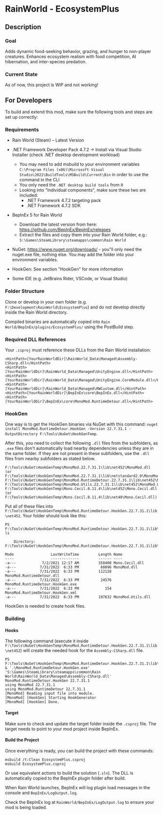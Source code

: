 # RainWorld - EcosystemPlus

## Description

### Goal
Adds dynamic food-seeking behavior, grazing, and hunger to non-player creatures. Enhances ecosystem realism with food competition, AI hibernation, and inter-species predation.

### Current State
As of now, this project is WIP and not working!

## For Developers
To build and extend this mod, make sure the following tools and steps are set up correctly:

### Requirements
* Rain World (Steam) – Latest Version
* .NET Framework Developer Pack 4.7.2 → Install via Visual Studio Installer (check .NET desktop development workload)
  * You may need to add msbuild to your environment variables `C:\Program Files (x86)\Microsoft Visual Studio\2022\BuildTools\MSBuild\Current\Bin` in order to use the command in the CLI
  * You only need the `.NET desktop build tools` from it
  * Looking into "Individual components", make sure these two are included:
    * .NET Framework 4.7.2 targeting pack
    * .NET Framework 4.7.2 SDK
* BepInEx 5 for Rain World
  * Download the latest version from here: https://github.com/BepInEx/BepInEx/releases
  * Extract the files and copy them into your Rain World folder, e.g.: `S:\Games\SteamLibrary\steamapps\common\Rain World`
* NuGet: https://www.nuget.org/downloads/ - you"ll only need the nuget.exe file, nothing else. You may add the folder into your environment variables.
* HookGen: See section "HookGen" for more information

* Some IDE (e.g. JetBrains Rider, VSCode, or Visual Studio)

### Folder Structure
Clone or develop in your own folder (e.g. `F:\Development\RainWorld\EcosystemPlus`) and do not develop directly inside the Rain World directory.

Compiled binaries are automatically copied into `Rain World/BepInEx/plugins/EcosystemPlus/` using the PostBuild step.

### Required DLL References
Your `.csproj` must reference these DLLs from the Rain World installation:

```
<HintPath>[YourRainWorldDir]\RainWorld_Data\Managed\Assembly-CSharp.dll</HintPath>
<HintPath>[YourRainWorldDir]\RainWorld_Data\Managed\UnityEngine.dll</HintPath>
<HintPath>[YourRainWorldDir]\RainWorld_Data\Managed\UnityEngine.CoreModule.dll</HintPath>
<HintPath>[YourRainWorldDir]\RainWorld_Data\Managed\RWCustom.dll</HintPath>
<HintPath>[YourRainWorldDir]\BepInEx\core\BepInEx.dll</HintPath>
<HintPath>[YourRainWorldDir]\BepInEx\core\MonoMod.RuntimeDetour.dll</HintPath>
```

### HookGen
One way is to get the HookGen binaries via NuGet with this command: `nuget install MonoMod.RuntimeDetour.HookGen -Version 22.7.31.1 -OutputDirectory F:\Tools\NuGet\HookGenTemp`.

After this, you need to collect the following `.dll` files from the subfolders, as `.exe` files don't automatically load nearby dependencies unless they are in the same folder. If they are not present in these subfolders, use the `.dll` files from nearby subfolders as stated below.

```
F:\Tools\NuGet\HookGenTemp\MonoMod.22.7.31.1\lib\net452\MonoMod.dll (or F:\Tools\NuGet\HookGenTemp\MonoMod.22.7.31.1\lib\netstandard2.0\MonoMod.dll)
F:\Tools\NuGet\HookGenTemp\MonoMod.RuntimeDetour.22.7.31.1\lib\net452\MonoMod.RuntimeDetour.dll
F:\Tools\NuGet\HookGenTemp\MonoMod.Utils.22.7.31.1\lib\net452\MonoMod.Utils.dll
F:\Tools\NuGet\HookGenTemp\Mono.Cecil.0.11.4\lib\net452\Mono.Cecil.dll (or F:\Tools\NuGet\HookGenTemp\Mono.Cecil.0.11.4\lib\net40\Mono.Cecil.dll)
```

Put all of these files into `F:\Tools\NuGet\HookGenTemp\MonoMod.RuntimeDetour.HookGen.22.7.31.1\lib\net452`. Your folder should look like this:

```
PS F:\Tools\NuGet\HookGenTemp\MonoMod.RuntimeDetour.HookGen.22.7.31.1\lib\net452> ls

    Directory: F:\Tools\NuGet\HookGenTemp\MonoMod.RuntimeDetour.HookGen.22.7.31.1\lib\net452

Mode                 LastWriteTime         Length Name
----                 -------------         ------ ----
-a---            7/2/2021 12:17 AM         358400 Mono.Cecil.dll
-a---           7/31/2022  6:33 PM          68096 MonoMod.dll
-a---           7/31/2022  6:33 PM         112128 MonoMod.RuntimeDetour.dll
-a---           7/31/2022  6:33 PM          24576 MonoMod.RuntimeDetour.HookGen.exe
-a---           7/31/2022  6:33 PM            154 MonoMod.RuntimeDetour.HookGen.xml
-a---           7/31/2022  6:33 PM         197632 MonoMod.Utils.dll

```

HookGen is needed to create hook files.

### Building

#### Hooks
The following command (execute it inside `F:\Tools\NuGet\HookGenTemp\MonoMod.RuntimeDetour.HookGen.22.7.31.1\lib\net452`) will create the needed hook for the `Assembly-CSharp.dll` file.

```
PS F:\Tools\NuGet\HookGenTemp\MonoMod.RuntimeDetour.HookGen.22.7.31.1\lib\net452> & '.\MonoMod.RuntimeDetour.HookGen.exe' 'S:\Games\SteamLibrary\steamapps\common\Rain World\RainWorld_Data\Managed\Assembly-CSharp.dll'
MonoMod.RuntimeDetour.HookGen 22.7.31.1
using MonoMod 22.7.31.1
using MonoMod.RuntimeDetour 22.7.31.1
[MonoMod] Reading input file into module.
[MonoMod] [HookGen] Starting HookGenerator
[MonoMod] [HookGen] Done.
```

#### Target
Make sure to check and update the target folder inside the `.csproj` file. The target needs to point to your mod project inside BepInEx.

#### Build the Project
Once everything is ready, you can build the project with these commands:

```
msbuild /t:Clean EcosystemPlus.csproj
msbuild EcosystemPlus.csproj
```

Or use equivalent actions to build the solution (`.sln`). The DLL is automatically copied to the BepInEx plugin folder after build.

When Rain World launches, BepInEx will log plugin load messages in the console and `BepInEx/LogOutput.log`.

Check the BepInEx log at `RainWorld/BepInEx/LogOutput.log` to ensure your mod is being loaded.